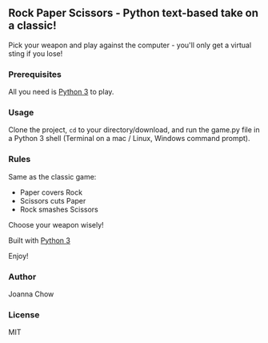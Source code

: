 ## Rock Paper Scissors - Python text-based take on a classic!

Pick your weapon and play against the computer - you'll only get a virtual sting if you lose!

### Prerequisites

All you need is [Python 3](https://www.python.org/) to play.

### Usage
Clone the project, <code>cd</code> to your directory/download, and run the game.py file in a Python 3 shell (Terminal on a mac / Linux, Windows command prompt).

### Rules
Same as the classic game:

* Paper covers Rock  
* Scissors cuts Paper  
* Rock smashes Scissors

Choose your weapon wisely!

Built with [Python 3](https://www.python.org/)

Enjoy!

### Author
Joanna Chow

### License 
MIT